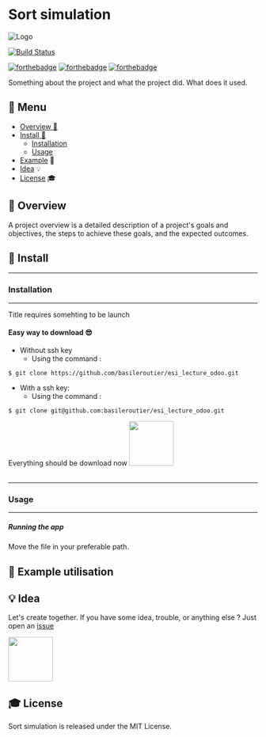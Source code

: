 # Sort simulation
![Logo](https://via.placeholder.com/1200x120)


[![Build Status](https://travis-ci.org/walternascimentobarroso/walternascimentobarroso.github.io.svg?branch=master)](https://travis-ci.org/walternascimentobarroso/walternascimentobarroso.github.io)


[![forthebadge](https://forthebadge.com/images/badges/made-with-java.svg)](https://forthebadge.com) [![forthebadge](http://forthebadge.com/images/badges/built-with-love.svg)](http://forthebadge.com)  [![forthebadge](https://forthebadge.com/images/badges/contains-cat-gifs.svg)](https://forthebadge.com)

Something about the project and what the project did.
What does it used.

## :notebook_with_decorative_cover: Menu

* [Overview :page_facing_up:](#overview)
* [Install :trident:](#install) 
    * [Installation](#installation)
    * [Usage](#usage)
* [Example](#example-utilisation) :mag_right:
* [Idea](#idea) :bulb:
* [License](#license) :mortar_board:

## :page_facing_up: Overview
 A project overview is a detailed description of a project's goals and objectives, the steps to achieve these goals, and the expected outcomes.


## :trident: Install

___
### Installation
___
Title requires somehting to be launch

#### Easy way to download :sunglasses:

* Without ssh key
   * Using the command :
```
$ git clone https://github.com/basileroutier/esi_lecture_odoo.git
```

* With a ssh key:
   * Using the command :
```
$ git clone git@github.com:basileroutier/esi_lecture_odoo.git
```

Everything should be download now  <img src="https://c.tenor.com/Uowt3oHKCP4AAAAC/marc77-cat-at-work.gif" width="90" height="90" />
<br/>
<br/>
___
### Usage
___
##### Running the app
Move the file in your preferable path.


## :mag_right: Example utilisation

## :bulb: Idea
Let's create together. If you have some idea, trouble, or anything else ? Just open an [issue](https://github.com/basileroutier/title/issues/new/choose)


<img src="https://c.tenor.com/k-tV1c5bCCkAAAAd/cat-smile-happy-cat.gif" width="90" height="90" />

## :mortar_board: License

Sort simulation is released under the MIT License.
